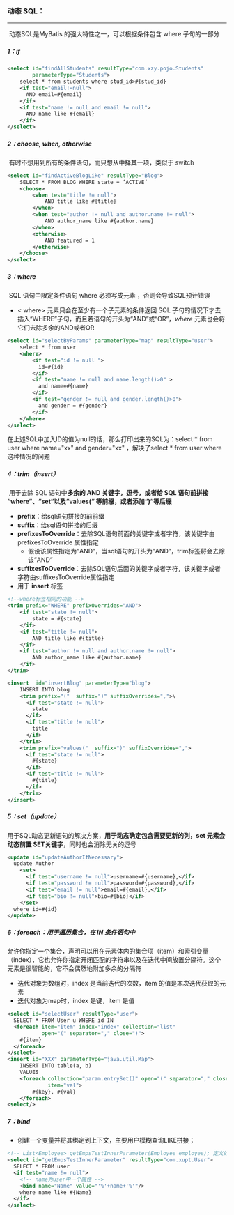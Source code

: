 ### 动态 SQL：

------

​	动态SQL是MyBatis 的强大特性之一，可以根据条件包含 where 子句的一部分

##### 1：if

```xml
<select id="findAllStudents" resultType="com.xzy.pojo.Students"  
        parameterType="Students">
    select * from students where stud_id>#{stud_id} 
    <if test="email!=null"> 
      AND email=#{email}
    </if>
  	<if test="name != null and email != null">
   	  AND name like #{email}
  	</if>
</select>
```

##### 2：choose, when, otherwise

​	有时不想用到所有的条件语句，而只想从中择其一项，类似于 switch

```XML
<select id="findActiveBlogLike" resultType="Blog">
    SELECT * FROM BLOG WHERE state = ‘ACTIVE’
    <choose>
        <when test="title != null">
          	AND title like #{title}
        </when>
        <when test="author != null and author.name != null">
          	AND author_name like #{author.name}
        </when>
        <otherwise>
          	AND featured = 1
        </otherwise>
    </choose>
</select>
```

##### 3：where

​	SQL 语句中限定条件语句 where 必须写成元素 <where>，否则会导致SQL预计错误

- < where>  元素只会在至少有一个子元素的条件返回 SQL 子句的情况下才去插入“WHERE”子句，而且若语句的开头为“AND”或“OR”，*where* 元素也会将它们去除多余的AND或者OR

```xml
<select id="selectByParams" parameterType="map" resultType="user">
    select * from user 
    <where>
        <if test="id != null ">
          id=#{id}
        </if>
        <if test="name != null and name.length()>0" >
          and name=#{name}
        </if>
        <if test="gender != null and gender.length()>0">
          and gender = #{gender}
        </if>
    </where>
</select>
```

在上述SQL中加入ID的值为null的话，那么打印出来的SQL为：select * from user where name="xx" and gender="xx" ，解决了select * from user where 这种情况的问题

##### 4：trim（insert）

​	用于去除 SQL 语句中**多余的 AND 关键字，逗号，或者给 SQL 语句前拼接 “where“、“set“以及“values(“ 等前缀，或者添加“)“等后缀**

- **prefix**：给sql语句拼接的前前缀
- **suffix**：给sql语句拼接的后缀
- **prefixesToOverride**：去除SQL语句前面的关键字或者字符，该关键字由prefixesToOverride 属性指定
  - 假设该属性指定为”AND”，当sql语句的开头为”AND”，trim标签将会去除该”AND”
- **suffixesToOverride**：去除SQL语句后面的关键字或者字符，该关键字或者字符由suffixesToOverride属性指定
- 用于 **insert** 标签

```xml
<!--where标签相同的功能 -->
<trim prefix="WHERE" prefixOverrides="AND">
    <if test="state != null">
      	state = #{state}
    </if> 
    <if test="title != null">
      	AND title like #{title}
    </if>
    <if test="author != null and author.name != null">
      	AND author_name like #{author.name}
    </if>
</trim>

<insert  id="insertBlog" parameterType="blog">
    INSERT INTO blog
    <trim prefix="("  suffix=")" suffixOverrides=",">\
      <if test="state != null">
        state
      </if> 
      <if test="title != null">
        title
      </if>
    </trim>
    <trim prefix="values("  suffix=")" suffixOverrides=",">
      <if test="state != null">
        #{state}
      </if> 
      <if test="title != null">
        #{title}
      </if>
    </trim>
</insert>
```

##### 5：set（update）

​	用于SQL动态更新语句的解决方案，**用于动态确定包含需要更新的列，set 元素会动态前置 SET关键字**，同时也会消除无关的逗号

```XML
<update id="updateAuthorIfNecessary">
  update Author
    <set>
      <if test="username != null">username=#{username},</if>
      <if test="password != null">password=#{password},</if>
      <if test="email != null">email=#{email},</if>
      <if test="bio != null">bio=#{bio}</if>
    </set>
  where id=#{id}
</update>
```

##### 6：foreach：用于遍历集合，在 IN 条件语句中

​	允许你指定一个集合，声明可以用在元素体内的集合项（item）和索引变量（index），它也允许你指定开闭匹配的字符串以及在迭代中间放置分隔符。这个元素是很智能的，它不会偶然地附加多余的分隔符

- 迭代对象为数组时，index 是当前迭代的次数，item 的值是本次迭代获取的元素
- 迭代对象为map时，index 是键，item 是值

```XML
<select id="selectUser" resultType="user">
  SELECT * FROM User u WHERE id IN
  <foreach item="item" index="index" collection="list" 
           open="(" separator="," close=")">
    #{item}
  </foreach>
</select>
<insert id="XXX" parameterType="java.util.Map">
    INSERT INTO table(a, b)
    VALUES
    <foreach collection="param.entrySet()" open="(" separator="," close=")" index="key" 
             item="val">
        #{key}, #{val}
    </foreach>
<select/>
```

##### 7：bind

- 创建一个变量并将其绑定到上下文，主要用户模糊查询LIKE拼接；


```xml
<!-- List<Employee> getEmpsTestInnerParameter(Employee employee); 定义的mapper接口 -->
<select id="getEmpsTestInnerParameter" resultType="com.xupt.User">
  SELECT * FROM user 
  <if test="name != null">
    <!-- name为user中一个属性 -->
    <bind name="Name" value="'%'+name+'%'"/> 
    where name like #{Name}
  </if>
</select>
```


